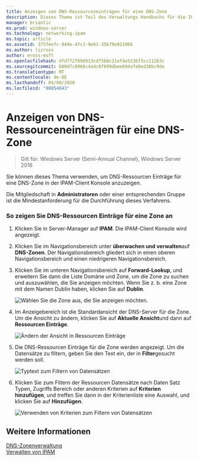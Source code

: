 ```yaml
---
title: Anzeigen von DNS-Ressourceneinträgen für eine DNS-Zone
description: Dieses Thema ist Teil des Verwaltungs Handbuchs für die IP-Adressverwaltung (IPAM) in Windows Server 2016.
manager: brianlic
ms.prod: windows-server
ms.technology: networking-ipam
ms.topic: article
ms.assetid: 375feefc-949e-47c3-9e61-35b79e021966
ms.author: lizross
author: eross-msft
ms.openlocfilehash: dfd772f89d913cd75b8c31ef4e5236f3cc11263c
ms.sourcegitcommit: b00d7c8968c4adc8f699dbee694afe6ed36bc9de
ms.translationtype: MT
ms.contentlocale: de-DE
ms.lasthandoff: 04/08/2020
ms.locfileid: "80854843"
---
```

# <a name="view-dns-resource-records-for-a-dns-zone"></a>Anzeigen von DNS-Ressourceneinträgen für eine DNS-Zone

>Gilt für: Windows Server (Semi-Annual Channel), Windows Server 2016

Sie können dieses Thema verwenden, um DNS-Ressourcen Einträge für eine DNS-Zone in der IPAM-Client Konsole anzuzeigen.  
  
Die Mitgliedschaft in **Administratoren** oder einer entsprechenden Gruppe ist die Mindestanforderung für die Durchführung dieses Verfahrens.  
  
### <a name="to-view-dns-resource-records-for-a-zone"></a>So zeigen Sie DNS-Ressourcen Einträge für eine Zone an  
  
1.  Klicken Sie in Server-Manager auf **IPAM**. Die IPAM-Client Konsole wird angezeigt.  
  
2.  Klicken Sie im Navigationsbereich unter **überwachen und verwalten**auf **DNS-Zonen**.  Der Navigationsbereich gliedert sich in einen oberen Navigationsbereich und einen niedrigeren Navigationsbereich.  
  
3.  Klicken Sie im unteren Navigationsbereich auf **Forward-Lookup**, und erweitern Sie dann die Liste Domäne und Zone, um die Zone zu suchen und auszuwählen, die Sie anzeigen möchten. Wenn Sie z. b. eine Zone mit dem Namen Dublin haben, klicken Sie auf **Dublin**.  
  
    ![Wählen Sie die Zone aus, die Sie anzeigen möchten.](../../media/View-DNS-Resource-Records-for-a-DNS-Zone/ipam_DNSzones_01a.jpg)  

  
4.  Im Anzeigebereich ist die Standardansicht der DNS-Server für die Zone. Um die Ansicht zu ändern, klicken Sie auf **Aktuelle Ansicht**und dann auf **Ressourcen Einträge**.  
  
    ![Ändern der Ansicht in Ressourcen Einträge](../../media/View-DNS-Resource-Records-for-a-DNS-Zone/ipam_Zone_RR_02.jpg)  
  
5.  Die DNS-Ressourcen Einträge für die Zone werden angezeigt. Um die Datensätze zu filtern, geben Sie den Text ein, der in **Filter**gesucht werden soll.  
  
    ![Typtext zum Filtern von Datensätzen](../../media/View-DNS-Resource-Records-for-a-DNS-Zone/ipam_DNSzones_01c.jpg)  
  
6.  Klicken Sie zum Filtern der Ressourcen Datensätze nach Daten Satz Typen, Zugriffs Bereich oder anderen Kriterien auf **Kriterien hinzufügen**, und treffen Sie dann in der Kriterienliste eine Auswahl, und klicken Sie auf **Hinzufügen**.  
  
    ![Verwenden von Kriterien zum Filtern von Datensätzen](../../media/View-DNS-Resource-Records-for-a-DNS-Zone/ipam_DNSzones_01d.jpg)  
  
## <a name="see-also"></a>Weitere Informationen  
[DNS-Zonenverwaltung](DNS-Zone-Management.md)  
[Verwalten von IPAM](Manage-IPAM.md)  
  


